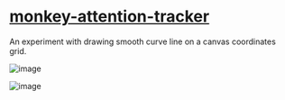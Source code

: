# [monkey-attention-tracker](https://github.com/UniBreakfast/monkey-attention-tracker)

An experiment with drawing smooth curve line on a canvas coordinates grid.

![image](https://github.com/user-attachments/assets/26cdfc43-1c73-4a1c-8bfe-d730fc407a55)

![image](https://github.com/user-attachments/assets/d298d86f-0bdd-4a29-8afe-eaa5e5fb7505)
